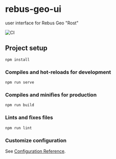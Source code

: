 # rebus-geo-ui
user interface for Rebus Geo "Rost"

![CI](https://github.com/ilya-pro/rebus-geo-ui/workflows/CI/badge.svg)

## Project setup
```
npm install
```

### Compiles and hot-reloads for development
```
npm run serve
```

### Compiles and minifies for production
```
npm run build
```

### Lints and fixes files
```
npm run lint
```

### Customize configuration
See [Configuration Reference](https://cli.vuejs.org/config/).
